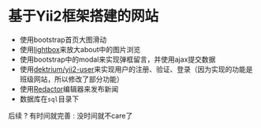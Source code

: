 基于Yii2框架搭建的网站
============================
- 使用bootstrap首页大图滑动
- 使用[lightbox](http://lokeshdhakar.com/projects/lightbox2/)来放大about中的图片浏览
- 使用bootstrap中的modal来实现弹框留言，并使用ajax提交数据
- 使用[dektrium/yii2-user](https://github.com/dektrium/yii2-user)来实现用户的注册、验证、登录（因为实现的功能是班级网站，所以修改了部分功能）
- 使用[Redactor](https://github.com/yiidoc/yii2-redactor)编辑器来发布新闻
- 数据库在`sql`目录下

后续 ? 有时间就完善 : 没时间就不care了
